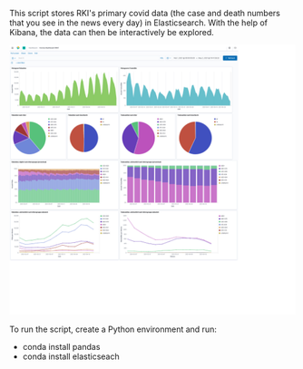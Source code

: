 

This script stores RKI's primary covid data (the case and death numbers that you see in the news every day) in Elasticsearch.
With the help of Kibana, the data can then be interactively be explored.

![Yearly](screenshot.png)

To run the script, create a Python environment and run:
* conda install pandas
* conda install elasticseach
                                                              

